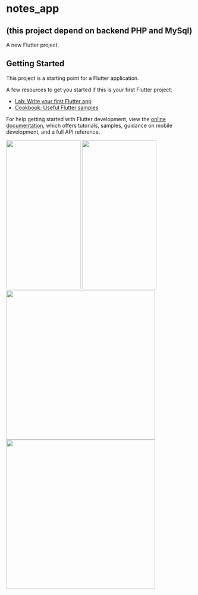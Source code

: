 # notes_app 
## (this project depend on backend PHP and MySql)


A new Flutter project.

## Getting Started

This project is a starting point for a Flutter application.

A few resources to get you started if this is your first Flutter project:

- [Lab: Write your first Flutter app](https://docs.flutter.dev/get-started/codelab)
- [Cookbook: Useful Flutter samples](https://docs.flutter.dev/cookbook)

For help getting started with Flutter development, view the
[online documentation](https://docs.flutter.dev/), which offers tutorials,
samples, guidance on mobile development, and a full API reference. 

<picture>  
<img src="https://github.com/FaresSallam75/notes_app/assets/115936044/130d0035-94e7-46ec-97e2-550205a57174" width="200px" height="400px" /> 
<img src="https://github.com/FaresSallam75/notes_app/assets/115936044/8dc4e206-1362-4e6f-979b-cce5665fcf75" width="200px" height="400px" /> 
<img src="https://github.com/FaresSallam75/notes_app/assets/115936044/af70a7dd-08ca-4f5f-8826-2fa6ad041d4a" width="400px" height="400px" /> 
<img src="https://github.com/FaresSallam75/notes_app/assets/115936044/9f5be729-9850-4be4-83b9-ed07bcf24f1a" width="400px" height="400px" /> 
</picture>

